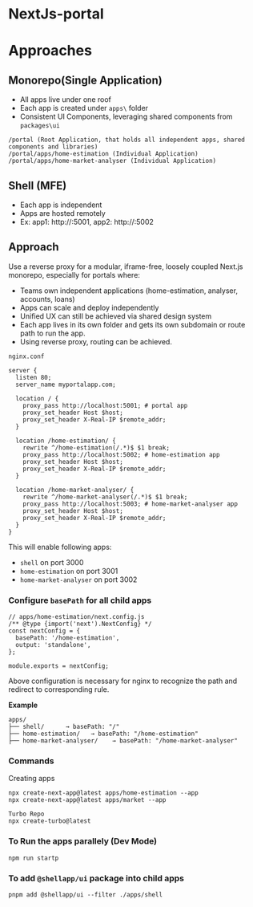 # NextJs-portal

# Approaches

## Monorepo(Single Application)

- All apps live under one roof
- Each app is created under `apps\` folder
- Consistent UI Components, leveraging shared components from `packages\ui`

```
/portal (Root Application, that holds all independent apps, shared components and libraries)
/portal/apps/home-estimation (Individual Application)
/portal/apps/home-market-analyser (Individual Application)
```

## Shell (MFE)
- Each app is independent
- Apps are hosted remotely
- Ex: app1: http://:5001, app2: http://:5002


## Approach

Use a reverse proxy for a modular, iframe-free, loosely coupled Next.js monorepo, especially for portals where:

- Teams own independent applications (home-estimation, analyser, accounts, loans)
- Apps can scale and deploy independently
- Unified UX can still be achieved via shared design system
- Each app lives in its own folder and gets its own subdomain or route path to run the app.
- Using reverse proxy, routing can be achieved.

`nginx.conf`
```
server {
  listen 80;
  server_name myportalapp.com;

  location / {
    proxy_pass http://localhost:5001; # portal app
    proxy_set_header Host $host;
    proxy_set_header X-Real-IP $remote_addr;
  }

  location /home-estimation/ {
    rewrite ^/home-estimation(/.*)$ $1 break;
    proxy_pass http://localhost:5002; # home-estimation app
    proxy_set_header Host $host;
    proxy_set_header X-Real-IP $remote_addr;
  }

  location /home-market-analyser/ {
    rewrite ^/home-market-analyser(/.*)$ $1 break;
    proxy_pass http://localhost:5003; # home-market-analyser app
    proxy_set_header Host $host;
    proxy_set_header X-Real-IP $remote_addr;
  }
}
```

This will enable following apps:

- `shell` on port 3000
- `home-estimation` on port 3001
- `home-market-analyser` on port 3002

### Configure `basePath` for all child apps
```
// apps/home-estimation/next.config.js
/** @type {import('next').NextConfig} */
const nextConfig = {
  basePath: '/home-estimation',
  output: 'standalone',
};

module.exports = nextConfig;
```
Above configuration is necessary for nginx to recognize the path and redirect to corresponding rule.

**Example**
```
apps/
├── shell/      → basePath: "/"
├── home-estimation/   → basePath: "/home-estimation"
├── home-market-analyser/    → basePath: "/home-market-analyser"

```


### Commands

Creating apps
```
npx create-next-app@latest apps/home-estimation --app
npx create-next-app@latest apps/market --app

Turbo Repo
npx create-turbo@latest

```

### To Run the apps parallely (Dev Mode)
```
npm run startp
```

### To add `@shellapp/ui` package into child apps
```
pnpm add @shellapp/ui --filter ./apps/shell
```